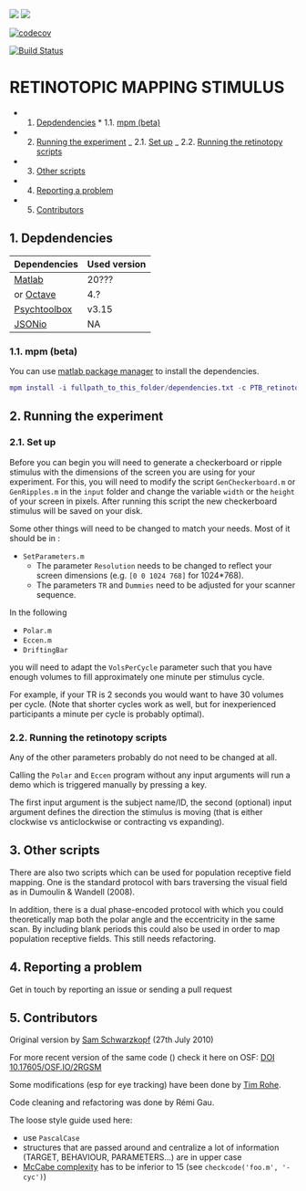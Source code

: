[![](https://img.shields.io/badge/Octave-CI-blue?logo=Octave&logoColor=white)](https://github.com/cpp-lln-lab/CPP_retinotopy/actions)
![](https://github.com/cpp-lln-lab/CPP_retinotopy/workflows/CI/badge.svg)

[![codecov](https://codecov.io/gh/cpp-lln-lab/CPP_retinotopy/branch/master/graph/badge.svg)](https://codecov.io/gh/cpp-lln-lab/CPP_retinotopy)

[![Build Status](https://travis-ci.com/cpp-lln-lab/CPP_retinotopy.svg?branch=master)](https://travis-ci.com/cpp-lln-lab/CPP_retinotopy)

# RETINOTOPIC MAPPING STIMULUS

<!-- vscode-markdown-toc -->

- 1. [Depdendencies](#Depdendencies) \* 1.1. [mpm (beta)](#mpmbeta)
- 2. [Running the experiment](#Runningtheexperiment)
     _ 2.1. [Set up](#Setup)
     _ 2.2. [Running the retinotopy scripts](#Runningtheretinotopyscripts)
- 3. [Other scripts](#Otherscripts)
- 4. [Reporting a problem](#Reportingaproblem)
- 5. [Contributors](#Contributors)

<!-- vscode-markdown-toc-config
	numbering=true
	autoSave=true
	/vscode-markdown-toc-config -->
<!-- /vscode-markdown-toc -->

## 1. <a name='Depdendencies'></a>Depdendencies

| Dependencies                                             | Used version |
| -------------------------------------------------------- | ------------ |
| [Matlab](https://www.mathworks.com/products/matlab.html) | 20???        |
| or [Octave](https://www.gnu.org/software/octave/)        | 4.?          |
| [Psychtoolbox](http://psychtoolbox.org/)                 | v3.15        |
| [JSONio](https://github.com/gllmflndn/JSONio)            | NA           |

### 1.1. <a name='mpmbeta'></a>mpm (beta)

You can use [matlab package manager](https://github.com/mobeets/mpm) to install the dependencies.

```matlab
mpm install -i fullpath_to_this_folder/dependencies.txt -c PTB_retinotopy --allpaths
```

## 2. <a name='Runningtheexperiment'></a>Running the experiment

### 2.1. <a name='Setup'></a>Set up

Before you can begin you will need to generate a checkerboard or ripple stimulus with the dimensions of the screen you are using for your experiment. For this, you will need to modify the script `GenCheckerboard.m` or `GenRipples.m` in the `input` folder and change the variable `width` or the `height` of your screen in pixels. After running this script the new checkerboard stimulus will be saved on your disk.

Some other things will need to be changed to match your needs. Most of it should be in :

- `SetParameters.m`
  - The parameter `Resolution` needs to be changed to reflect your screen dimensions (e.g. `[0 0 1024 768]` for 1024\*768).
  - The parameters `TR` and `Dummies` need to be adjusted for your scanner sequence.

In the following

- `Polar.m`
- `Eccen.m`
- `DriftingBar`

you will need to adapt the `VolsPerCycle` parameter such that you have enough volumes to fill approximately one minute per stimulus cycle.

For example, if your TR is 2 seconds you would want to have 30 volumes per cycle. (Note that shorter cycles work as well, but for inexperienced participants a minute per cycle is probably optimal).

### 2.2. <a name='Runningtheretinotopyscripts'></a>Running the retinotopy scripts

Any of the other parameters probably do not need to be changed at all.

Calling the `Polar` and `Eccen` program without any input arguments will run a demo which is triggered manually by pressing a key.

The first input argument is the subject name/ID, the second (optional) input argument defines the direction the stimulus is moving (that is either clockwise vs anticlockwise or contracting vs expanding).

## 3. <a name='Otherscripts'></a>Other scripts

There are also two scripts which can be used for population receptive field mapping. One is the standard protocol with bars traversing the visual field as in Dumoulin & Wandell (2008).

In addition, there is a dual phase-encoded protocol with which you could theoretically map both the polar angle and the eccentricity in the same scan. By including blank periods this could also be used in order to map population receptive fields. This still needs refactoring.

## 4. <a name='Reportingaproblem'></a>Reporting a problem

Get in touch by reporting an issue or sending a pull request

## 5. <a name='Contributors'></a>Contributors

Original version by [Sam Schwarzkopf](https://sampendu.net/sam-schwarzkopf/) (27th July 2010)

For more recent version of the same code () check it here on OSF: [DOI 10.17605/OSF.IO/2RGSM](https://osf.io/2rgsm/)

Some modifications (esp for eye tracking) have been done by [Tim Rohe](https://scholar.google.de/citations?user=mFO_FSAAAAAJ&hl=de).

Code cleaning and refactoring was done by Rémi Gau.

The loose style guide used here:

- use `PascalCase`
- structures that are passed around and centralize a lot of information (TARGET, BEHAVIOUR, PARAMETERS...) are in upper case
- [McCabe complexity](https://en.wikipedia.org/wiki/Cyclomatic_complexity) has to be inferior to 15 (see `checkcode('foo.m', '-cyc')`)
